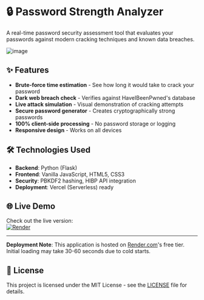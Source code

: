 # 🔒 Password Strength Analyzer
A real-time password security assessment tool that evaluates your passwords against modern cracking techniques and known data breaches.

![image](https://github.com/user-attachments/assets/48e153bc-00de-4bd4-ae37-fa26df9a4c64)


## ✨ Features

- **Brute-force time estimation** - See how long it would take to crack your password
- **Dark web breach check** - Verifies against HaveIBeenPwned's database
- **Live attack simulation** - Visual demonstration of cracking attempts
- **Secure password generator** - Creates cryptographically strong passwords
- **100% client-side processing** - No password storage or logging
- **Responsive design** - Works on all devices

## 🛠️ Technologies Used
- **Backend**: Python (Flask)
- **Frontend**: Vanilla JavaScript, HTML5, CSS3
- **Security**: PBKDF2 hashing, HIBP API integration
- **Deployment**: Vercel (Serverless) ready

## 🌐 Live Demo
Check out the live version:  
[![Render](https://img.shields.io/badge/Render-Deployed-%23f5f5f5?logo=render&logoColor=46e3b7)](https://password-strength-analyzer-psa.onrender.com)

---

**Deployment Note**: This application is hosted on [Render.com](https://render.com)'s free tier. Initial loading may take 30-60 seconds due to cold starts.

## 📜 License
This project is licensed under the MIT License - see the [LICENSE](https://github.com/CodeExplorerRay/Password-Strength-Analyzer--PSA-/blob/main/License) file for details.
